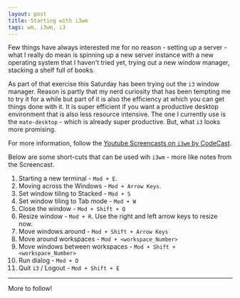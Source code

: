 ```yaml
---
layout: post
title: Starting with i3wm
tags: wm, i3wm, i3
---
```


Few things have always interested me for no reason - setting up a server - what I really do mean is spinning up a new server instance with a new operating system that I haven't tried yet, trying out a new window manager, stacking a shelf full of books.

As part of that exercise this Saturday has been trying out the ```i3``` window manager. Reason is partly that my nerd curiosity that has been tempting me to try it for a while but part of it is also the efficiency at which you can get things done with it. It is super efficient if you want a productive desktop environment that is also less resource intensive. The one I currently use is the ```mate-desktop``` - which is already super productive. But, what ```i3``` looks more promising.

For more information, follow the [Youtube Screencasts on ```i3wm``` by CodeCast](https://www.youtube.com/playlist?list=PL5ze0DjYv5DbCv9vNEzFmP6sU7ZmkGzcf).

Below are some short-cuts that can be used wih ```i3wm``` - more like notes from the Screencast.

1. Starting a new terminal - ```Mod + E```.
2. Moving across the Windows - ```Mod + Arrow Keys```.
3. Set window tiling to Stacked - ```Mod + S```
4. Set window tiling to Tab mode - ```Mod + W```
5. Close the window - ```Mod + Shift + Q```
6. Resize window - ```Mod + R```. Use the right and left arrow keys to resize now.
7. Move windows around - ```Mod + Shift + Arrow Keys```
8. Move around workspaces - ```Mod + <workspace_Number>```
9. Move windows between workspaces - ```Mod + Shift + <workspace_Number>```
10. Run dialog - ```Mod + D```
11. Quit ```i3``` / Logout - ```Mod + Shift + E```

---

More to follow!
